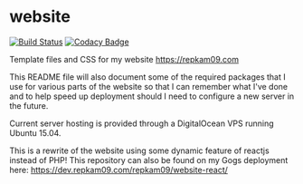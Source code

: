 website
=======

[![Build Status](https://travis-ci.org/repkam09/website-react.svg?branch=master)](https://travis-ci.org/repkam09/website-react)
[![Codacy Badge](https://api.codacy.com/project/badge/grade/9219a9d1b2ec4e4889f15a473ba2c970)](https://www.codacy.com/app/mark_12/website-react)

Template files and CSS for my website https://repkam09.com


This README file will also document some of the required packages that I use for various parts of the website so that I can remember what I've done and to help speed up deployment should I need to configure a new server in the future.


Current server hosting is provided through a DigitalOcean VPS running Ubuntu 15.04.

This is a rewrite of the website using some dynamic feature of reactjs instead of PHP!
This repository can also be found on my Gogs deployment here: https://dev.repkam09.com/repkam09/website-react/
